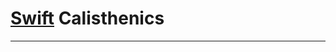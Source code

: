 # [Swift] Calisthenics

---

[Swift]: https://swift.org/

[documentation]: https://developer.apple.com/library/content/documentation/Swift/Conceptual/Swift_Programming_Language/

